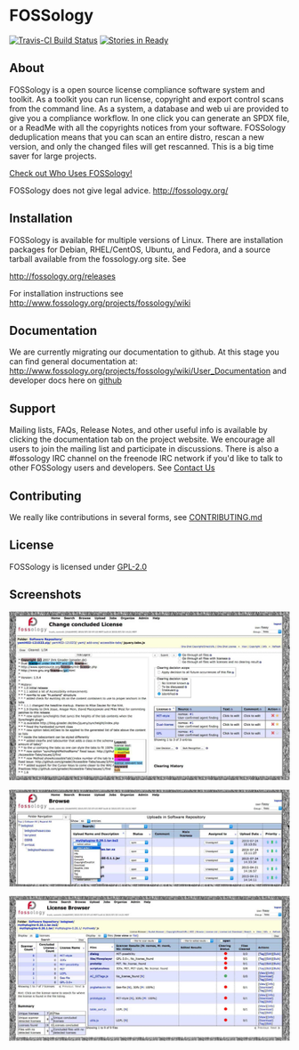 # FOSSology

[![Travis-CI Build Status](https://travis-ci.org/fossology/fossology.png)](https://travis-ci.org/fossology/fossology/)
[![Stories in Ready](https://badge.waffle.io/fossology/fossology.svg?label=ready&title=Ready)](http://waffle.io/fossology/fossology)

## About
FOSSology is a open source license compliance software system and toolkit.  As a toolkit you can run license, copyright
and export control scans from the command line.  As a system, a database and web ui are provided to give you a compliance
workflow.  In one click you can generate an SPDX file, or a ReadMe with all the copyrights notices from your software.
FOSSology deduplication means that you can scan an entire distro, rescan a new version, and only the changed files will 
get rescanned.  This is a big time saver for large projects.

[Check out Who Uses FOSSology!](http://www.fossology.org/projects/fossology/wiki/WhoUsesFOSSology)

FOSSology does not give legal advice.
http://fossology.org/

## Installation
FOSSology is available for  multiple versions of Linux.  There are 
installation packages for Debian, RHEL/CentOS, Ubuntu, and Fedora, and a source tarball available from the fossology.org site.  See 

  http://fossology.org/releases
  
For installation instructions see http://www.fossology.org/projects/fossology/wiki

## Documentation
We are currently migrating our documentation to github.  At this stage you can find general documentation at:
http://www.fossology.org/projects/fossology/wiki/User_Documentation
and developer docs here on [github](https://github.com/fossology/fossology/wiki)

## Support
Mailing lists, FAQs, Release Notes, and other useful info is available
by clicking the documentation tab on the project website. We encourage 
all users to join the mailing list and participate in discussions.
There is also a #fossology IRC channel on the freenode IRC network if
you'd like to talk to other FOSSology users and developers.
See [Contact Us](http://www.fossology.org/projects/fossology/wiki/Contact_Us)

## Contributing

We really like contributions in several forms, see [CONTRIBUTING.md](CONTRIBUTING.md)

## License
FOSSology is licensed under [GPL-2.0](https://tldrlegal.com/license/gnu-general-public-license-v2)

## Screenshots
![Concluding a license](/examples/Concludeb.jpg)

![Browsing](/examples/Browseb.jpg)

![LicenseBrowser](/examples/LicenseBrowserb.jpg)
